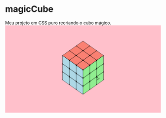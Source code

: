 # magicCube
Meu projeto em CSS puro recriando o cubo mágico.
![alt text](https://github.com/Ollem2000/magicCube/blob/main/assets/preview.png?raw=true)
